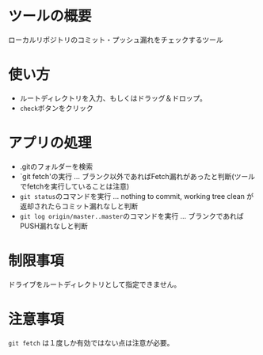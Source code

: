 # ツールの概要
ローカルリポジトリのコミット・プッシュ漏れをチェックするツール

# 使い方
* ルートディレクトリを入力、もしくはドラッグ＆ドロップ。
* `check`ボタンをクリック

# アプリの処理
* .gitのフォルダーを検索
* `git fetch'の実行 … ブランク以外であればFetch漏れがあったと判断(ツールでfetchを実行していることは注意)
* `git status`のコマンドを実行 … nothing to commit, working tree clean が返却されたらコミット漏れなしと判断
* `git log origin/master..master`のコマンドを実行 … ブランクであればPUSH漏れなしと判断

# 制限事項
ドライブをルートディレクトリとして指定できません。

# 注意事項
`git fetch` は１度しか有効ではない点は注意が必要。
